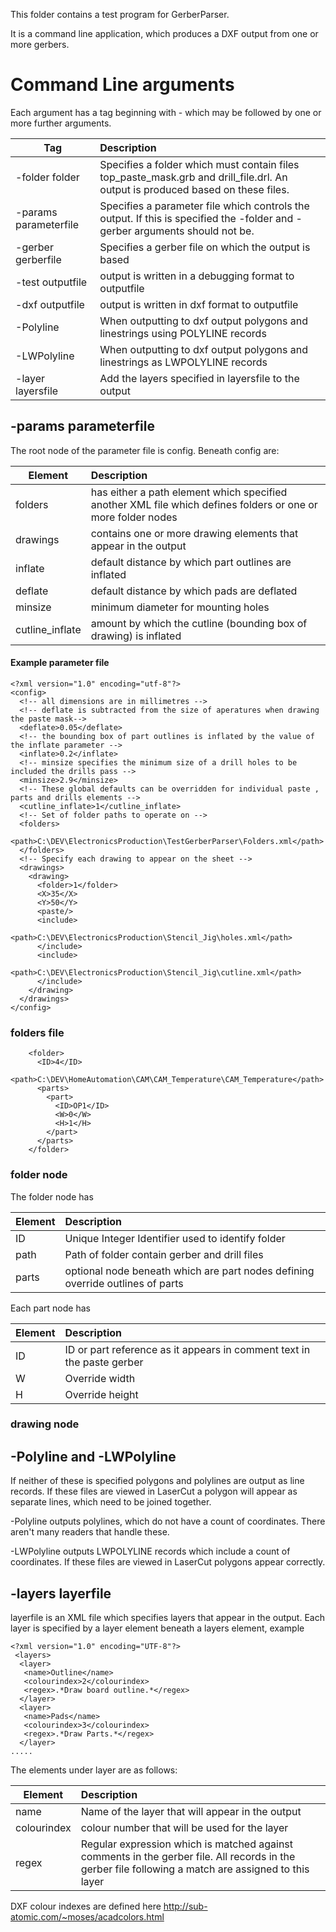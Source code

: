 This folder contains a test program for GerberParser.

It is a command line application, which produces a DXF output from one or more gerbers.

# Command Line arguments

Each argument has a tag beginning with - which may be followed by one or more further arguments.

|Tag|Description|
|---|:-----------|
|-folder folder|Specifies a folder which must contain files top_paste_mask.grb and drill_file.drl. An output is produced based on these files.|
|-params parameterfile|Specifies a parameter file which controls the output. If this is specified the -folder and -gerber arguments should not be.|
|-gerber gerberfile|Specifies a gerber file on which the output is based|
|-test outputfile|output is written in a debugging format to outputfile|
|-dxf outputfile|output is written in dxf format to outputfile|
|-Polyline|When outputting to dxf output polygons and linestrings using POLYLINE records|
|-LWPolyline|When outputting to dxf output polygons and linestrings as LWPOLYLINE records|
|-layer layersfile|Add the layers specified in layersfile to the output|

## -params parameterfile

The root node of the parameter file is config. 
Beneath config are:

|Element|Description|
|-------|:-----------|
|folders|has either a path element which specified another XML file which defines folders or one or more folder nodes|
|drawings|contains one or more drawing elements that appear in the output|
|inflate|default distance by which part outlines are inflated|
|deflate|default distance by which pads are deflated|
|minsize|minimum diameter for mounting holes|
|cutline_inflate|amount by which the cutline (bounding box of drawing) is inflated|

#### Example parameter file

```
<?xml version="1.0" encoding="utf-8"?>
<config>
  <!-- all dimensions are in millimetres -->
  <!-- deflate is subtracted from the size of aperatures when drawing the paste mask-->
  <deflate>0.05</deflate>
  <!-- the bounding box of part outlines is inflated by the value of the inflate parameter -->
  <inflate>0.2</inflate>
  <!-- minsize specifies the minimum size of a drill holes to be included the drills pass -->
  <minsize>2.9</minsize>
  <!-- These global defaults can be overridden for individual paste , parts and drills elements -->
  <cutline_inflate>1</cutline_inflate>
  <!-- Set of folder paths to operate on -->
  <folders>
    <path>C:\DEV\ElectronicsProduction\TestGerberParser\Folders.xml</path>
  </folders>
  <!-- Specify each drawing to appear on the sheet -->
  <drawings>
    <drawing>
      <folder>1</folder>
      <X>35</X>
      <Y>50</Y>
      <paste/>
      <include>
        <path>C:\DEV\ElectronicsProduction\Stencil_Jig\holes.xml</path>
      </include>
      <include>
        <path>C:\DEV\ElectronicsProduction\Stencil_Jig\cutline.xml</path>
      </include>
    </drawing>
  </drawings>
</config>

```

### folders file

```
    <folder>
      <ID>4</ID>
      <path>C:\DEV\HomeAutomation\CAM\CAM_Temperature\CAM_Temperature</path>
      <parts>
        <part>
          <ID>OP1</ID>
          <W>0</W>
          <H>1</H>
        </part>
      </parts>
    </folder>

```
### folder node
The folder node has

|Element|Description|
|-------|:-----------|
|ID|Unique Integer Identifier used to identify folder|
|path|Path of folder contain gerber and drill files|
|parts|optional node beneath which are part nodes defining override outlines of parts|

Each part node has

|Element|Description|
|-------|:-----------|
|ID|ID or part reference as it appears in comment text in the paste gerber|
|W|Override width|
|H|Override height|


### drawing node


## -Polyline and -LWPolyline
If neither of these is specified polygons and polylines are output as line records. If these files are viewed in LaserCut a polygon will appear as separate lines, which need to be joined together.

-Polyline outputs polylines, which do not have a count of coordinates. There aren't many readers that handle these.

-LWPolyline outputs LWPOLYLINE records which include a count of coordinates. If these files are viewed in LaserCut polygons appear correctly.

## -layers layerfile

layerfile is an XML file which specifies layers that appear in the output.
Each layer is specified by a layer element beneath a layers element, example

```
<?xml version="1.0" encoding="UTF-8"?>
 <layers>
  <layer>
   <name>Outline</name>
   <colourindex>2</colourindex>
   <regex>.*Draw board outline.*</regex>
  </layer>
  <layer>
   <name>Pads</name>
   <colourindex>3</colourindex>
   <regex>.*Draw Parts.*</regex>
  </layer>
.....
```

The elements under layer are as follows:

|Element|Description|
|-------|:-----------|
|name|Name of the layer that will appear in the output|
|colourindex|colour number that will be used for the layer|
|regex|Regular expression which is matched against comments in the gerber file. All records in the gerber file following a match are assigned to this layer|

DXF colour indexes are defined here http://sub-atomic.com/~moses/acadcolors.html
